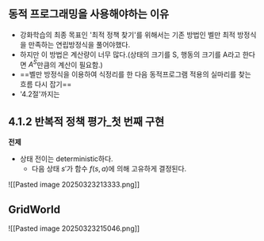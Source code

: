 ## 동적 프로그래밍을 사용해야하는 이유
- 강화학습의 최종 목표인 '최적 정책 찾기'를 위해서는 기존 방법인 벨만 최적 방정식을 만족하는 연립방정식을 풀어야했다.
- 하지만 이 방법은 계산량이 너무 많다.(상태의 크기를 S, 행동의 크기를 A라고 한다면 $A^S$만큼의 계산이 필요함.)
- ==벨만 방정식을 이용하여 식정리를 한 다음 동적프로그램 적용의 실마리를 찾는 흐름 다시 잡기==
- '4.2절'까지는 


## 4.1.2 반복적 정책 평가_첫 번째 구현
**전제**
- 상태 전이는 deterministic하다.
	- 다음 상태 $s'$가 함수 $f(s,a)$에 의해 고유하게 결정된다.

![[Pasted image 20250323213333.png]]


## GridWorld
![[Pasted image 20250323215046.png]]